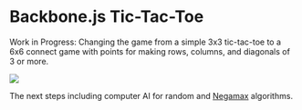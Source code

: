 Backbone.js Tic-Tac-Toe
==================
Work in Progress: Changing the game from a simple 3x3 tic-tac-toe to a 6x6 connect game with points for making rows, columns, and diagonals of 3 or more.

<img src="http://kevinhamiltonsmith.com/wp-content/uploads/2013/05/Backbone-Tic-Tac-Toe.png" />

The next steps including computer AI for random and <a href="http://en.wikipedia.org/wiki/Negamax">Negamax</a> algorithms.

